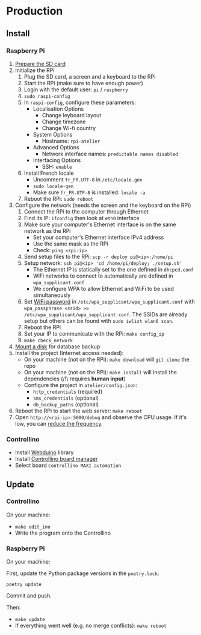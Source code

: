 # Production

## Install

### Raspberry Pi

1. [Prepare the SD card](https://www.framboise314.fr/preparez-votre-carte-sd-raspbian-sur-le-raspberry-pi/)
2. Initialize the RPi
    1. Plug the SD card, a screen and a keyboard to the RPi
    2. Start the RPi (make sure to have enough power)
    3. Login with the default user: `pi` / `raspberry`
    4. `sudo raspi-config`
    5. In `raspi-config`, configure these parameters:
        * Localisation Options
            * Change leyboard layout
            * Change timezone
            * Change Wi-fi country
        * System Options
            * Hostname: `rpi-atelier`
        * Advanced Options
            * Network interface names: `predictable names disabled`
        * Interfacing Options
            * SSH: `enable`
    6. Install French locale
        * Uncomment `fr_FR.UTF-8` in `/etc/locale.gen`
        * `sudo locale-gen`
        * Make sure `fr_FR.UTF-8` is installed: `locale -a`
    7. Reboot the RPi: `sudo reboot`
3. Configure the network (needs the screen and the keyboard on the RPi)
    1. Connect the RPi to the computer through Ethernet
    2. Find its IP: `ifconfig` then look at `eth0` interface
    3. Make sure your computer's Ethernet interface is on the same network as the RPi
        * Set your computer's Ethernet interface IPv4 address
        * Use the same mask as the RPi
        * Check: `ping <rpi-ip>`
    4. Send setup files to the RPi: `scp -r deploy pi@<ip>:/home/pi`
    5. Setup network: `ssh pi@<ip> 'cd /home/pi/deploy; ./setup.sh'`
        * The Ethernet IP is statically set to the one defined in `dhcpcd.conf`
        * WiFi networks to connect to automatically are defined in `wpa_supplicant.conf`
        * We configure WPA to allow Ethernet and WiFi to be used simultaneously
    6. Set [WiFi password](https://www.raspberrypi.org/documentation/configuration/wireless/wireless-cli.md) in `/etc/wpa_supplicant/wpa_supplicant.conf` with `wpa_passphrase <ssid> >> /etc/wpa_supplicant/wpa_supplicant.conf`. The SSIDs are already setup but others can be found with `sudo iwlist wlan0 scan`.
    7. Reboot the RPi
    8. Set your IP to communicate with the RPi: `make config_ip`
    9. `make check_network`
4. [Mount a disk](https://www.raspberrypi-spy.co.uk/2014/05/how-to-mount-a-usb-flash-disk-on-the-raspberry-pi/) for database backup
5. Install the project (Internet access needed):
    * On your machine (not on the RPi): `make download` will `git clone` the repo
    * On your machine (not on the RPi): `make install` will install the dependencies (/!\ requires **human input**)
    * Configure the project in `atelier/config.json`:
        * `http_credentials` (required)
        * `sms_credentials` (optional)
        * `db_backup_paths` (optional)
6. Reboot the RPi to start the web server: `make reboot`
7. Open `http://<rpi-ip>:5000/debug` and observe the CPU usage. If it's low, you can [reduce the frequency](http://with-raspberrypi.blogspot.com/2014/03/cpu-frequency.html).

### Controllino

* Install [Webduino](https://github.com/sirleech/Webduino) library
* Install [Controllino board manager](https://github.com/CONTROLLINO-PLC/CONTROLLINO_Library#installation-guide)
* Select board `Controllino MAXI automation`

## Update

### Controllino

On your machine:

* `make edit_ino`
* Write the program onto the Controllino

### Raspberry Pi

On your machine:

First, update the Python package versions in the `poetry.lock`:

```
poetry update
```

Commit and push.

Then:

* `make update`
* If everything went well (e.g. no merge conflicts): `make reboot`
